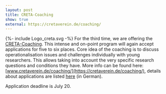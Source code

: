 ```yaml
---
layout: post
title: CRETA-Coaching
show: true
external: https://cretaverein.de/coaching/
---
```


{%- include Logo_creta.svg -%} For the third time, we are offering the [CRETA-Coaching](https://cretaverein.de/coaching/). This intense and on-point program will again accept applications for five to six places. Core idea of the coaching is to discuss operationalisation issues and challenges individually with young researchers. This allows taking into account the very specific research questions and conditions they have. More info can be found here: [www.cretaverein.de/coaching/](https://cretaverein.de/coaching/), details about applications are listed [here](https://www.cretaverein.de/coaching/bewerbungen.html) (in German).

Application deadline is July 20.
